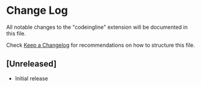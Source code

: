 # Change Log

All notable changes to the "codeingline" extension will be documented in this file.

Check [Keep a Changelog](http://keepachangelog.com/) for recommendations on how to structure this file.

## [Unreleased]

- Initial release